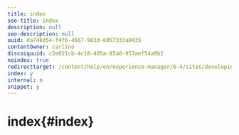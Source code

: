 ```yaml
---
title: index
seo-title: index
description: null
seo-description: null
uuid: da748d54-f4f6-4667-983d-6957333a0435
contentOwner: carlino
discoiquuid: c2e021cb-4c18-405a-85a0-957aef54a9b2
noindex: true
redirecttarget: /content/help/en/experience-manager/6-4/sites/developing/using/reference-materials
index: y
internal: n
snippet: y
---
```


# index{#index}

